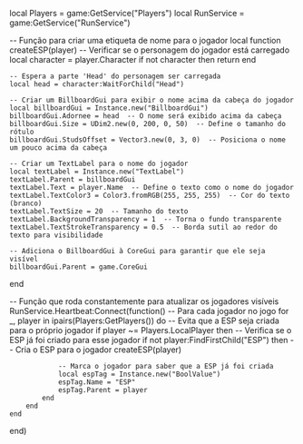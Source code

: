 local Players = game:GetService("Players")
local RunService = game:GetService("RunService")

-- Função para criar uma etiqueta de nome para o jogador
local function createESP(player)
    -- Verificar se o personagem do jogador está carregado
    local character = player.Character
    if not character then return end

    -- Espera a parte 'Head' do personagem ser carregada
    local head = character:WaitForChild("Head")

    -- Criar um BillboardGui para exibir o nome acima da cabeça do jogador
    local billboardGui = Instance.new("BillboardGui")
    billboardGui.Adornee = head  -- O nome será exibido acima da cabeça
    billboardGui.Size = UDim2.new(0, 200, 0, 50)  -- Define o tamanho do rótulo
    billboardGui.StudsOffset = Vector3.new(0, 3, 0)  -- Posiciona o nome um pouco acima da cabeça

    -- Criar um TextLabel para o nome do jogador
    local textLabel = Instance.new("TextLabel")
    textLabel.Parent = billboardGui
    textLabel.Text = player.Name  -- Define o texto como o nome do jogador
    textLabel.TextColor3 = Color3.fromRGB(255, 255, 255)  -- Cor do texto (branco)
    textLabel.TextSize = 20  -- Tamanho do texto
    textLabel.BackgroundTransparency = 1  -- Torna o fundo transparente
    textLabel.TextStrokeTransparency = 0.5  -- Borda sutil ao redor do texto para visibilidade

    -- Adiciona o BillboardGui à CoreGui para garantir que ele seja visível
    billboardGui.Parent = game.CoreGui
end

-- Função que roda constantemente para atualizar os jogadores visíveis
RunService.Heartbeat:Connect(function()
    -- Para cada jogador no jogo
    for _, player in ipairs(Players:GetPlayers()) do
        -- Evita que a ESP seja criada para o próprio jogador
        if player ~= Players.LocalPlayer then
            -- Verifica se o ESP já foi criado para esse jogador
            if not player:FindFirstChild("ESP") then
                -- Cria o ESP para o jogador
                createESP(player)
                
                -- Marca o jogador para saber que a ESP já foi criada
                local espTag = Instance.new("BoolValue")
                espTag.Name = "ESP"
                espTag.Parent = player
            end
        end
    end
end)
